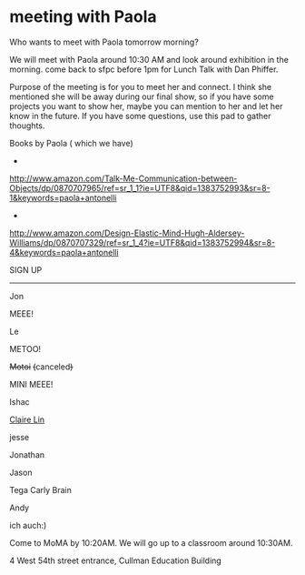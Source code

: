 # meeting with Paola 

Who wants to meet with Paola tomorrow morning? 

We will meet with Paola around 10:30 AM and look around exhibition in the morning. come back to sfpc before 1pm for Lunch Talk with Dan Phiffer. 

Purpose of the meeting is for you to meet her and connect. I think she mentioned she will be away during our final show, so if you have some projects you want to show her, maybe you can mention to her and let her know in the future. If you have some questions, use this pad to gather thoughts. 

Books by Paola ( which we have) 

*

[](http://www.amazon.com/Talk-Me-Communication-between-Objects/dp/0870707965/ref=sr_1_1?ie=UTF8&qid=1383752993&sr=8-1&keywords=paola+antonelli)http://www.amazon.com/Talk-Me-Communication-between-Objects/dp/0870707965/ref=sr_1_1?ie=UTF8&qid=1383752993&sr=8-1&keywords=paola+antonelli

*

[](http://www.amazon.com/Design-Elastic-Mind-Hugh-Aldersey-Williams/dp/0870707329/ref=sr_1_4?ie=UTF8&qid=1383752994&sr=8-4&keywords=paola+antonelli)http://www.amazon.com/Design-Elastic-Mind-Hugh-Aldersey-Williams/dp/0870707329/ref=sr_1_4?ie=UTF8&qid=1383752994&sr=8-4&keywords=paola+antonelli

SIGN UP

_____________

Jon

MEEE! 

Le

METOO!

<s>Motoi</s> <s>(</s>canceled<s>)</s>

MINI MEEE!

Ishac

[Claire Lin](/ep/profile/sOovaDOwuJq)

jesse

Jonathan

Jason

Tega Carly Brain

Andy

ich auch:)

Come to MoMA by 10:20AM. We will go up to a classroom around 10:30AM. 

4 West 54th street entrance, Cullman Education Building

 